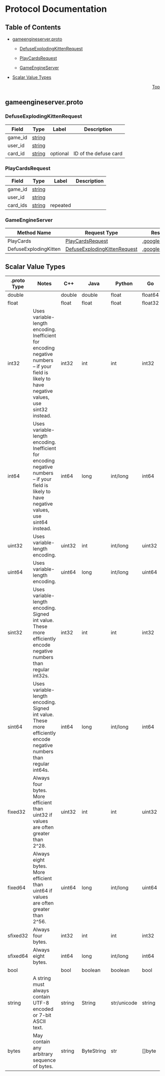 # Protocol Documentation
<a name="top"></a>

## Table of Contents

- [gameengineserver.proto](#gameengineserver-proto)
    - [DefuseExplodingKittenRequest](#com-sweetloveinyourheart-kittens-gameengines-DefuseExplodingKittenRequest)
    - [PlayCardsRequest](#com-sweetloveinyourheart-kittens-gameengines-PlayCardsRequest)
  
    - [GameEngineServer](#com-sweetloveinyourheart-kittens-gameengines-GameEngineServer)
  
- [Scalar Value Types](#scalar-value-types)



<a name="gameengineserver-proto"></a>
<p align="right"><a href="#top">Top</a></p>

## gameengineserver.proto



<a name="com-sweetloveinyourheart-kittens-gameengines-DefuseExplodingKittenRequest"></a>

### DefuseExplodingKittenRequest



| Field | Type | Label | Description |
| ----- | ---- | ----- | ----------- |
| game_id | [string](#string) |  |  |
| user_id | [string](#string) |  |  |
| card_id | [string](#string) | optional | ID of the defuse card |






<a name="com-sweetloveinyourheart-kittens-gameengines-PlayCardsRequest"></a>

### PlayCardsRequest



| Field | Type | Label | Description |
| ----- | ---- | ----- | ----------- |
| game_id | [string](#string) |  |  |
| user_id | [string](#string) |  |  |
| card_ids | [string](#string) | repeated |  |





 

 

 


<a name="com-sweetloveinyourheart-kittens-gameengines-GameEngineServer"></a>

### GameEngineServer


| Method Name | Request Type | Response Type | Description |
| ----------- | ------------ | ------------- | ------------|
| PlayCards | [PlayCardsRequest](#com-sweetloveinyourheart-kittens-gameengines-PlayCardsRequest) | [.google.protobuf.Empty](#google-protobuf-Empty) |  |
| DefuseExplodingKitten | [DefuseExplodingKittenRequest](#com-sweetloveinyourheart-kittens-gameengines-DefuseExplodingKittenRequest) | [.google.protobuf.Empty](#google-protobuf-Empty) |  |

 



## Scalar Value Types

| .proto Type | Notes | C++ | Java | Python | Go | C# | PHP | Ruby |
| ----------- | ----- | --- | ---- | ------ | -- | -- | --- | ---- |
| <a name="double" /> double |  | double | double | float | float64 | double | float | Float |
| <a name="float" /> float |  | float | float | float | float32 | float | float | Float |
| <a name="int32" /> int32 | Uses variable-length encoding. Inefficient for encoding negative numbers – if your field is likely to have negative values, use sint32 instead. | int32 | int | int | int32 | int | integer | Bignum or Fixnum (as required) |
| <a name="int64" /> int64 | Uses variable-length encoding. Inefficient for encoding negative numbers – if your field is likely to have negative values, use sint64 instead. | int64 | long | int/long | int64 | long | integer/string | Bignum |
| <a name="uint32" /> uint32 | Uses variable-length encoding. | uint32 | int | int/long | uint32 | uint | integer | Bignum or Fixnum (as required) |
| <a name="uint64" /> uint64 | Uses variable-length encoding. | uint64 | long | int/long | uint64 | ulong | integer/string | Bignum or Fixnum (as required) |
| <a name="sint32" /> sint32 | Uses variable-length encoding. Signed int value. These more efficiently encode negative numbers than regular int32s. | int32 | int | int | int32 | int | integer | Bignum or Fixnum (as required) |
| <a name="sint64" /> sint64 | Uses variable-length encoding. Signed int value. These more efficiently encode negative numbers than regular int64s. | int64 | long | int/long | int64 | long | integer/string | Bignum |
| <a name="fixed32" /> fixed32 | Always four bytes. More efficient than uint32 if values are often greater than 2^28. | uint32 | int | int | uint32 | uint | integer | Bignum or Fixnum (as required) |
| <a name="fixed64" /> fixed64 | Always eight bytes. More efficient than uint64 if values are often greater than 2^56. | uint64 | long | int/long | uint64 | ulong | integer/string | Bignum |
| <a name="sfixed32" /> sfixed32 | Always four bytes. | int32 | int | int | int32 | int | integer | Bignum or Fixnum (as required) |
| <a name="sfixed64" /> sfixed64 | Always eight bytes. | int64 | long | int/long | int64 | long | integer/string | Bignum |
| <a name="bool" /> bool |  | bool | boolean | boolean | bool | bool | boolean | TrueClass/FalseClass |
| <a name="string" /> string | A string must always contain UTF-8 encoded or 7-bit ASCII text. | string | String | str/unicode | string | string | string | String (UTF-8) |
| <a name="bytes" /> bytes | May contain any arbitrary sequence of bytes. | string | ByteString | str | []byte | ByteString | string | String (ASCII-8BIT) |

